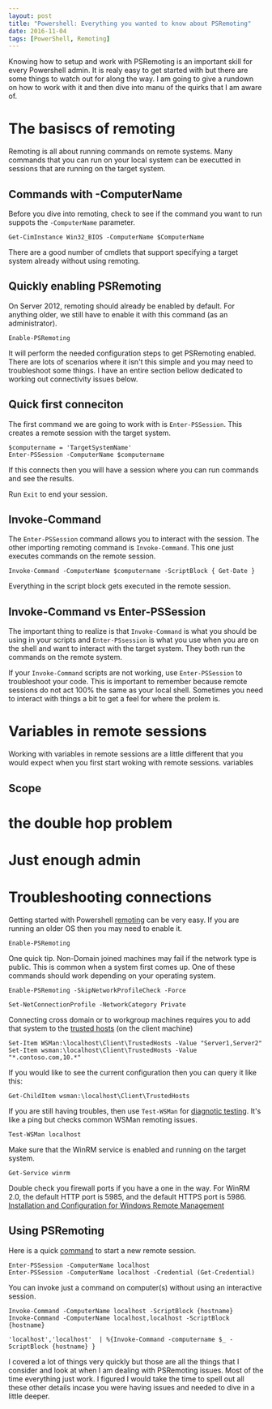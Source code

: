 ```yaml
---
layout: post
title: "Powershell: Everything you wanted to know about PSRemoting"
date: 2016-11-04
tags: [PowerShell, Remoting]
---
```


Knowing how to setup and work with PSRemoting is an important skill for every Powershell admin. It is realy easy to get started with but there are some things to watch out for along the way. I am going to give a rundown on how to work with it and then dive into manu of the quirks that I am aware of. 

# The basiscs of remoting

Remoting is all about running commands on remote systems. Many commands that you can run on your local system can be executted in sessions that are running on the target system.

## Commands with -ComputerName
Before you dive into remoting, check to see if the command you want to run suppots the `-ComputerName` parameter. 

    Get-CimInstance Win32_BIOS -ComputerName $ComputerName

There are a good number of cmdlets that support specifying a target system already without using remoting.

## Quickly enabling PSRemoting
On Server 2012, remoting should already be enabled by default. For anything older, we still have to enable it with this command (as an administrator). 

    Enable-PSRemoting

It will perform the needed configuration steps to get PSRemoting enabled. There are lots of scenarios where it isn't this simple and you may need to troubleshoot some things. I have an entire section bellow dedicated to working out connectivity issues below.

## Quick first conneciton
The first command we are going to work with is `Enter-PSSession`. This creates a remote session with the target system. 

    $computername = 'TargetSystemName'
    Enter-PSSession -ComputerName $computername

If this connects then you will have a session where you can run commands and see the results. 

Run `Exit` to end your session. 

## Invoke-Command
The `Enter-PSSession` command allows you to interact with the session. The other importing remoting command is `Invoke-Command`. This one just executes commands on the remote session.

    Invoke-Command -ComputerName $computername -ScriptBlock { Get-Date } 

Everything in the script block gets executed in the remote session.

## Invoke-Command vs Enter-PSSession
The important thing to realize is that `Invoke-Command` is what you should be using in your scripts and `Enter-PSsession` is what you use when you are on the shell and want to interact with the target system. They both run the commands on the remote system.

If your `Invoke-Command` scripts are not working, use `Enter-PSSession` to troubleshoot your code. This is important to remember because remote sessions do not act 100% the same as your local shell. Sometimes you need to interact with things a bit to get a feel for where the prolem is.


# Variables in remote sessions
Working with variables in remote sessions are a little different that you would expect when you first start woking with remote sessions. variables



## Scope


# the double hop problem

# Just enough admin

# Troubleshooting connections


Getting started with Powershell [remoting](https://technet.microsoft.com/en-us/library/hh847900.aspx) can be very easy. If you are running an older OS then you may need to enable it.

    Enable-PSRemoting

One quick tip. Non-Domain joined machines may fail if the network type is public. This is common when a system first comes up. One of these commands should work depending on your operating system.

    Enable-PSRemoting -SkipNetworkProfileCheck -Force

    Set-NetConnectionProfile -NetworkCategory Private

Connecting cross domain or to workgroup machines requires you to add that system to the [trusted hosts](http://winintro.ru/windowspowershell2corehelp.en/html/f23b65e2-c608-485d-95f5-a8c20e00f1fc.htm) (on the client machine)

    Set-Item WSMan:\localhost\Client\TrustedHosts -Value "Server1,Server2"
    Set-Item wsman:\localhost\Client\TrustedHosts -Value "*.contoso.com,10.*"

If you would like to see the current configuration then you can query it like this:

    Get-ChildItem wsman:\localhost\Client\TrustedHosts

If you are still having troubles, then use `Test-WSMan` for [diagnotic testing](https://technet.microsoft.com/en-us/library/hh849873.aspx). It's like a ping but checks common WSMan remoting issues.

    Test-WSMan localhost

Make sure that the WinRM service is enabled and running on the target system.

    Get-Service winrm

Double check you firewall ports if you have a one in the way. For WinRM 2.0, the default HTTP port is 5985, and the default HTTPS port is 5986.
[Installation and Configuration for Windows Remote Management](https://msdn.microsoft.com/en-us/library/aa384372%28v=vs.85%29.aspx?f=255&MSPPError=-2147217396)


## Using PSRemoting

Here is a quick [command](https://technet.microsoft.com/en-us/library/hh849707.aspx) to start a new remote session.

    Enter-PSSession -ComputerName localhost
    Enter-PSSession -ComputerName localhost -Credential (Get-Credential)


You can invoke just a command on computer(s) without using an interactive session.

    Invoke-Command -ComputerName localhost -ScriptBlock {hostname}
    Invoke-Command -ComputerName localhost,localhost -ScriptBlock {hostname}

    'localhost','localhost'  | %{Invoke-Command -computername $_ -ScriptBlock {hostname} }

I covered a lot of things very quickly but those are all the things that I consider and look at when I am dealing with PSRemoting issues. Most of the time everything just work. I figured I would take the time to spell out all these other details incase you were having issues and needed to dive in a little deeper. 
